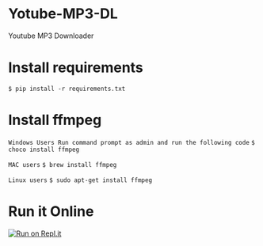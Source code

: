 # Yotube-MP3-DL
Youtube MP3 Downloader

# Install requirements
`$ pip install -r requirements.txt`

# Install ffmpeg 
 `Windows Users Run command prompt as admin and run the following code`
`$ choco install ffmpeg`

`MAC users`
`$ brew install ffmpeg`

`Linux users`
`$ sudo apt-get install ffmpeg`

# Run it Online

[![Run on Repl.it](https://repl.it/badge/github/Ryuk-me/Yotube-MP3-DL)](https://repl.it/github/Ryuk-me/Yotube-MP3-DL)

